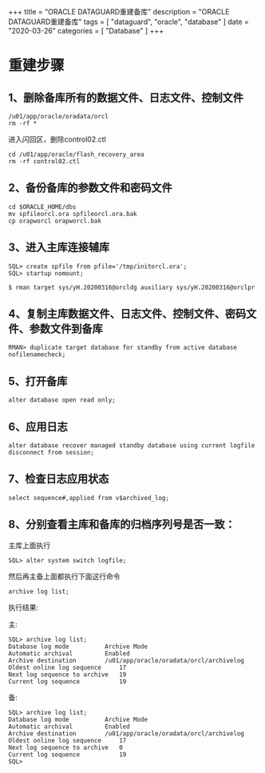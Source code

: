 +++
title = "ORACLE DATAGUARD重建备库"
description = "ORACLE DATAGUARD重建备库"
tags = [
    "dataguard",
    "oracle",
    "database"
]
date = "2020-03-26"
categories = [
        "Database"
]
+++
# 重建步骤
## 1、删除备库所有的数据文件、日志文件、控制文件

```
/u01/app/oracle/oradata/orcl
rm -rf *
```

进入闪回区，删除control02.ctl

```
cd /u01/app/oracle/flash_recovery_area
rm -rf control02.ctl
```


## 2、备份备库的参数文件和密码文件

```
cd $ORACLE_HOME/dbs
mv spfileorcl.ora spfileorcl.ora.bak
cp orapworcl orapworcl.bak
```


## 3、进入主库连接辅库

```
SQL> create spfile from pfile='/tmp/initorcl.ora';
SQL> startup nomount;
```

```
$ rman target sys/yH.20200316@orcldg auxiliary sys/yH.20200316@orclpr
```



## 4、复制主库数据文件、日志文件、控制文件、密码文件、参数文件到备库

```
RMAN> duplicate target database for standby from active database nofilenamecheck;
```

## 5、打开备库

```
alter database open read only;
```

## 6、应用日志

```
alter database recover managed standby database using current logfile disconnect from session;
```

## 7、检查日志应用状态

```
select sequence#,applied from v$archived_log;
```

## 8、分别查看主库和备库的归档序列号是否一致：
主库上面执行
```
SQL> alter system switch logfile;
```

然后再主备上面都执行下面这行命令
```
archive log list;
```

执行结果:

主:
```
SQL> archive log list;
Database log mode	       Archive Mode
Automatic archival	       Enabled
Archive destination	       /u01/app/oracle/oradata/orcl/archivelog
Oldest online log sequence     17
Next log sequence to archive   19
Current log sequence	       19
```

备:
```
SQL> archive log list;
Database log mode	       Archive Mode
Automatic archival	       Enabled
Archive destination	       /u01/app/oracle/oradata/orcl/archivelog
Oldest online log sequence     17
Next log sequence to archive   0
Current log sequence	       19
SQL> 
```
